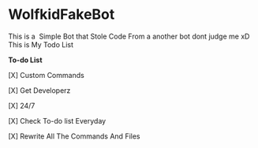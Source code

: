 # WolfkidFakeBot
This is a  Simple Bot that Stole Code From a another bot dont judge me xD
This is My Todo List

__To-do List__

[X] Custom Commands

[X] Get Developerz

[X] 24/7

[X] Check To-do list Everyday

[X] Rewrite All The Commands And Files


